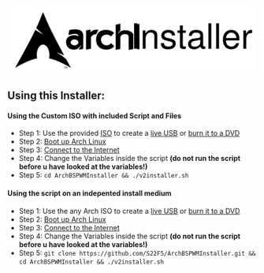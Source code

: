 <div align="center">
  <picture>
<img src=".github/images/archinstaller-logo.svg">
 </picture>
 </div>

## **Using this Installer:**
#### Using the Custom ISO with included Script and Files
- Step 1: Use the provided [ISO](https://github.com/S22F5/ArchBSPWMInstaller/releases/download/v2.31b/archlinux-2022.01.22-x86_64_InstallerIncluded.iso) to create a [live USB](https://wiki.archlinux.org/title/USB_flash_installation_medium) or [burn it to a DVD](https://wiki.archlinux.org/title/Optical_disc_drive#Burning)
- Step 2: [Boot up Arch Linux](https://wiki.archlinux.org/title/Installation_guide#Boot_the_live_environment)
- Step 3: [Connect to the Internet](https://wiki.archlinux.org/title/Installation_guide#Connect_to_the_internet)
- Step 4: Change the Variables inside the script **(do not run the script before u have looked at the variables!)**
- Step 5: ```cd ArchBSPWMInstaller && ./v2installer.sh```


#### Using the script on an indepented install medium
- Step 1: Use the any Arch ISO to create a [live USB](https://wiki.archlinux.org/title/USB_flash_installation_medium) or [burn it to
 a DVD](https://wiki.archlinux.org/title/Optical_disc_drive#Burning)
- Step 2: [Boot up Arch Linux](https://wiki.archlinux.org/title/Installation_guide#Boot_the_live_environment)
- Step 3: [Connect to the Internet](https://wiki.archlinux.org/title/Installation_guide#Connect_to_the_internet)
- Step 4: Change the Variables inside the script **(do not run the script before u have looked at the variables!)**
- Step 5: ```git clone https://github.com/S22F5/ArchBSPWMInstaller.git && cd ArchBSPWMInstaller && ./v2installer.sh```
